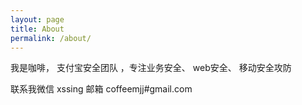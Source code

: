 ```yaml
---
layout: page
title: About
permalink: /about/
---
```


我是咖啡， 支付宝安全团队  ，专注业务安全、 web安全、 移动安全攻防

联系我微信 xssing 邮箱 coffeemjj#gmail.com

 
